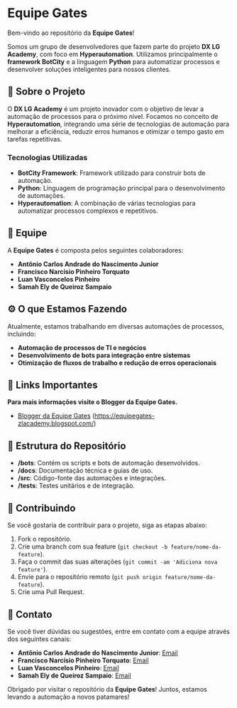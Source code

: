 # Equipe Gates

Bem-vindo ao repositório da **Equipe Gates**!

Somos um grupo de desenvolvedores que fazem parte do projeto **DX LG Academy**, com foco em **Hyperautomation**. Utilizamos principalmente o **framework BotCity** e a linguagem **Python** para automatizar processos e desenvolver soluções inteligentes para nossos clientes.

## 🚀 Sobre o Projeto

O **DX LG Academy** é um projeto inovador com o objetivo de levar a automação de processos para o próximo nível. Focamos no conceito de **Hyperautomation**, integrando uma série de tecnologias de automação para melhorar a eficiência, reduzir erros humanos e otimizar o tempo gasto em tarefas repetitivas.

### Tecnologias Utilizadas

- **BotCity Framework**: Framework utilizado para construir bots de automação.
- **Python**: Linguagem de programação principal para o desenvolvimento de automações.
- **Hyperautomation**: A combinação de várias tecnologias para automatizar processos complexos e repetitivos.

## 🤝 Equipe

A **Equipe Gates** é composta pelos seguintes colaboradores:

- **Antônio Carlos Andrade do Nascimento Junior**
- **Francisco Narcísio Pinheiro Torquato**
- **Luan Vasconcelos Pinheiro**
- **Samah Ely de Queiroz Sampaio**

## ⚙️ O que Estamos Fazendo

Atualmente, estamos trabalhando em diversas automações de processos, incluindo:

- **Automação de processos de TI e negócios**
- **Desenvolvimento de bots para integração entre sistemas**
- **Otimização de fluxos de trabalho e redução de erros operacionais**

## 🔗 Links Importantes

**Para mais informações visite o Blogger da Equipe Gates.**
- [Blogger da Equipe Gates](#) (https://equipegates-zlacademy.blogspot.com/)

## 📂 Estrutura do Repositório

- **/bots**: Contém os scripts e bots de automação desenvolvidos.
- **/docs**: Documentação técnica e guias de uso.
- **/src**: Código-fonte das automações e integrações.
- **/tests**: Testes unitários e de integração.

## 🚧 Contribuindo

Se você gostaria de contribuir para o projeto, siga as etapas abaixo:

1. Fork o repositório.
2. Crie uma branch com sua feature (`git checkout -b feature/nome-da-feature`).
3. Faça o commit das suas alterações (`git commit -am 'Adiciona nova feature'`).
4. Envie para o repositório remoto (`git push origin feature/nome-da-feature`).
5. Crie uma Pull Request.

## 📣 Contato

Se você tiver dúvidas ou sugestões, entre em contato com a equipe através dos seguintes canais:

- **Antônio Carlos Andrade do Nascimento Junior**: [Email](mailto:antonio.andrade@ifam.edu.br)
- **Francisco Narcísio Pinheiro Torquato**: [Email](mailto:francisco.narcisio@ifam.edu.br)
- **Luan Vasconcelos Pinheiro**: [Email](mailto:luan.pinheiro@ifam.edu.br)
- **Samah Ely de Queiroz Sampaio**: [Email](mailto:samah.sampaio@ifam.edu.br )


Obrigado por visitar o repositório da **Equipe Gates**! Juntos, estamos levando a automação a novos patamares!
